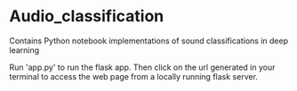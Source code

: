 # Audio_classification
Contains Python notebook implementations of sound classifications in deep learning

Run 'app.py' to run the flask app. Then click on the url generated in your terminal to access the web page from a locally running flask server.
